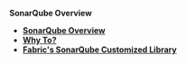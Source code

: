 <strong>SonarQube Overview<strong>

<ul>
<li><a href="/articles/COE/SonarQube/01_Overview/01_Overview.md">SonarQube Overview</a></li>
<li><a href="/articles/COE/SonarQube/01_Overview/02_Why_Use_It.md">Why To?</a></li>
<li><a href="/articles/COE/SonarQube/01_Overview/03_Customized_Library.md">Fabric's SonarQube Customized Library</a></li>
</ul>
     
